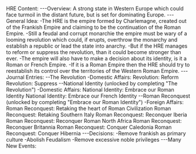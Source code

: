 HRE Content:
---Overview:
        A strong state in Western Europe which could face turmoil in the distant future, but is set for dominating Europe.
---General Idea:
        -The HRE is the empire formed by Charlemagne, created out of the Frankish Empire and claiming to be the continuation of the Roman Empire. 
        -Still a feudal and corrupt monarchie the empire must be wary of a looming revolution which could, if erupts, 
         overthrow the monarchy and establish a republic or lead the state into anarchy. 
        -But if the HRE manages to reform or suppress the revolution, than it could become stronger than ever.
        -The empire will also have to make a decision about its identity, is it a Roman or French Empire.
        -If it is a Roman Empire then the HRE should try to reestablish its control over the territories of the Western Roman Empire.
---Journal Entries:
        --The Revolution
                -Domestic Affairs:
                        Revolution: Reform
                        Revolution: Suppress
        --National Identity (unlocked by completing "The Revolution")
                -Domestic Affairs:
                        National Identity: Embrace our Roman Identity
                        National Identity: Embrace our French Identity
        --Roman Reconquest (unlocked by completing "Embrace our Roman Identity")
                -Foreign Affairs:
                        Roman Reconquest: Retaking the heart of Roman Civilization
                        Roman Reconquest: Retaking Southern Italy
                        Roman Reconquest: Reconquer Iberia
                        Roman Reconquest: Reconquer Roman North Africa
                        Roman Reconquest: Reconquer Britannia
                        Roman Reconquest: Conquer Caledonia
                        Roman Reconquest: Conquer Hibernia
---Decisions:
        -Remove frankish as primary culture
        -Abolish Feudalism
        -Remove excessive noble privileges
---Many New Events: